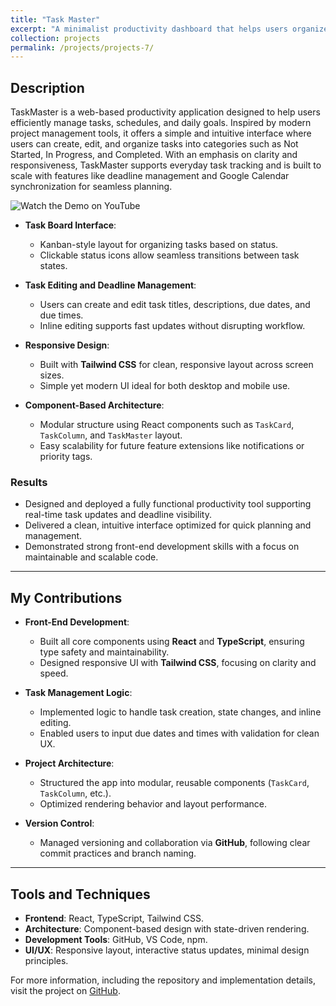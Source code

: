 ```yaml
---
title: "Task Master"
excerpt: "A minimalist productivity dashboard that helps users organize and manage tasks with status tracking and deadline features."
collection: projects
permalink: /projects/projects-7/
---
```



## Description
TaskMaster is a web-based productivity application designed to help users efficiently manage tasks, schedules, and daily goals. Inspired by modern project management tools, it offers a simple and intuitive interface where users can create, edit, and organize tasks into categories such as Not Started, In Progress, and Completed. With an emphasis on clarity and responsiveness, TaskMaster supports everyday task tracking and is built to scale with features like deadline management and Google Calendar synchronization for seamless planning.

![Watch the Demo on YouTube](https://youtu.be/HZfL9kTzoGs)

- **Task Board Interface**:
  - Kanban-style layout for organizing tasks based on status.
  - Clickable status icons allow seamless transitions between task states.
  
- **Task Editing and Deadline Management**:
  - Users can create and edit task titles, descriptions, due dates, and due times.
  - Inline editing supports fast updates without disrupting workflow.

- **Responsive Design**:
  - Built with **Tailwind CSS** for clean, responsive layout across screen sizes.
  - Simple yet modern UI ideal for both desktop and mobile use.

- **Component-Based Architecture**:
  - Modular structure using React components such as `TaskCard`, `TaskColumn`, and `TaskMaster` layout.
  - Easy scalability for future feature extensions like notifications or priority tags.

### Results
- Designed and deployed a fully functional productivity tool supporting real-time task updates and deadline visibility.
- Delivered a clean, intuitive interface optimized for quick planning and management.
- Demonstrated strong front-end development skills with a focus on maintainable and scalable code.

---

## My Contributions

- **Front-End Development**:
  - Built all core components using **React** and **TypeScript**, ensuring type safety and maintainability.
  - Designed responsive UI with **Tailwind CSS**, focusing on clarity and speed.

- **Task Management Logic**:
  - Implemented logic to handle task creation, state changes, and inline editing.
  - Enabled users to input due dates and times with validation for clean UX.

- **Project Architecture**:
  - Structured the app into modular, reusable components (`TaskCard`, `TaskColumn`, etc.).
  - Optimized rendering behavior and layout performance.

- **Version Control**:
  - Managed versioning and collaboration via **GitHub**, following clear commit practices and branch naming.

---

## Tools and Techniques

- **Frontend**: React, TypeScript, Tailwind CSS.
- **Architecture**: Component-based design with state-driven rendering.
- **Development Tools**: GitHub, VS Code, npm.
- **UI/UX**: Responsive layout, interactive status updates, minimal design principles.


For more information, including the repository and implementation details, visit the project on [GitHub](https://github.com/sbaek21/SchedulerProductivity).